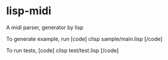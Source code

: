 lisp-midi
=========

A midi parser, generator by lisp

To generate example, run
[code]
clisp sample/main.lisp
[/code]

To run tests,
[code]
clisp test/test.lisp
[/code]
